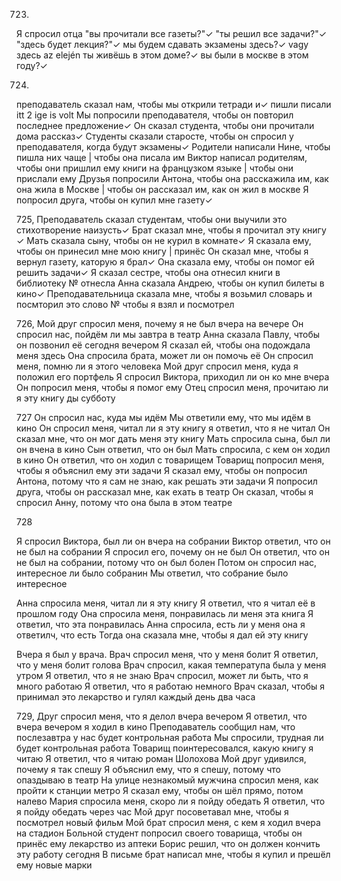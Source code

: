 723.
Я спросил отца "вы прочитали все газеты?"✓
"ты решил все задачи?"✓
"здесь будет лекция?"✓
мы будем сдавать экзамены здесь?✓ vagy здесь az elején
ты живёшь в этом доме?✓
вы были в москве в этом году?✓

724.
преподаватель сказал нам, чтобы мы открили тетради и✓ пишли писали itt 2 ige is volt
Мы попросили преподавателя, чтобы он повторил последнее предложение✓
Он сказал студента, чтобы они прочитали дома рассказ✓
Студенты сказали старосте, чтобы он спросил у преподавателя, когда будут экзамены✓
Родители написали Нине, чтобы пишла них чаще | чтобы она писала им
Виктор написал родителям, чтобы они пришлил ему книги на французком языке  | чтобы они прислали ему
Друзья попросили Антона, чтобы она расскажила им, как она жила в Москве | чтобы он рассказал им, как он жил в москве
Я попросил друга, чтобы он купил мне газету✓

725,
Преподаватель сказал студентам, чтобы они выучили это стихотворение наизусть✓
Брат сказал мне, чтобы я прочитал эту книгу ✓
Мать сказала сыну, чтобы он не курил в комнате✓
Я сказала ему, чтобы он принесил мне мою книгу | принёс
Он сказал мне, чтобы я вернул газету, каторую я брал✓
Она сказала ему, чтобы он помог ей решить задачи✓
Я сказал сестре, чтобы она отнесил книги в библиотеку № отнесла
Анна сказала Андрею, чтобы он купил билеты в кино✓
Преподавательница сказала мне, чтобы я возьмил словарь и посмторил это слово № чтобы я взял и посмотрел

726,
Мой друг спросил меня, почему я не был вчера на вечере 
Он спросил нас, пойдём ли мы завтра в театр
Анна сказала Павлу, чтобы он позвонил её сегодня вечером
Я сказал ей, чтобы она подождала меня здесь
Она спросила брата, может ли он помочь её
Он спросил меня, помню ли я этого человека
Мой друг спросил меня, куда я положил его портфель
Я спросил Виктора, приходил ли он ко мне вчера
Он попросил меня, чтобы я помог ему
Отец спросил меня, прочитаю ли я эту книгу ды субботу

727
Он спросил нас, куда мы идём
Мы ответили ему, что мы идём в кино
Он спросил меня, читал ли я эту книгу
я ответил, что я не читал
Он сказал мне, что он мог дать меня эту книгу
Мать спросила сына, был ли он вчена в кино
Сын ответил, что он был
Мать спросила, с кем он ходил в кино
Он ответил, что он ходил с товарищем
Товарищ попросил меня, чтобы я объяснил ему эти задачи
Я сказал ему, чтобы он попросил Антона, потому что я сам не знаю, как решать эти задачи
Я попросил друга, чтобы он рассказал мне, как ехать в театр
Он сказал, чтобы я спросил Анну, потому что она была в этом театре

728

Я спросил Виктора, был ли он вчера на собрании
Виктор ответил, что он не был на собрании
Я спросил его, почему он не был
Он ответил, что он не был на собрании, потому что он был болен
Потом он спросил нас, интересное ли было собранин
Мы ответил, что собрание было интересное

Анна спросила меня, читал ли я эту книгу
Я ответил, что я читал её в прошлом году
Она спросила меня, понравилась ли меня эта книга
Я ответил, что эта понравилась
Анна спросила, есть ли у меня она
я ответилч, что есть
Тогда она сказала мне, чтобы я дал ей эту книгу

Вчера я был у врача. Врач спросил меня, что у меня болит
Я ответил, что у меня болит голова
Врач спросил, какая температупа была у меня утром
Я ответил, что я не знаю
Врач спросил, может ли быть, что я много работаю
Я ответил, что я работаю немного
Врач сказал, чтобы я принимал это лекарство и гулял каждый день два часа

729,
Друг спросил меня, что я делол вчера вечером
Я ответил, что вчера вечером я ходил в кино
Преподаватель сообщил нам, что послезавтра у нас будет контрольная работа
Мы спросили, трудная ли будет контрольная работа
Товарищ поинтересовался, какую книгу я читаю
Я ответил, что я читаю роман Шолохова
Мой друг удивился, почему я так спешу
Я объяснил ему, что я спешу, потому что опаздываю в театр
На улице незнакомый мужчина спросил меня, как пройти к станции метро
Я сказал ему, чтобы он шёл прямо, потом налево
Мария спросила меня, скоро ли я пойду обедать
Я ответил, что я пойду обедать через час
Мой друг посоветавал мне, чтобы я посмотрел новый фильм
Мой брат спросил меня, с кем я ходил вчера на стадион
Больной студент попросил своего товарища, чтобы он принёс ему лекарство из аптеки
Борис решил, что он должен кончить эту работу сегодня
В письме брат написал мне, чтобы я купил и прешёл ему новые марки

